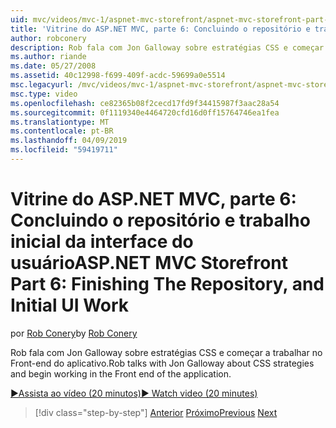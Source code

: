 ```yaml
---
uid: mvc/videos/mvc-1/aspnet-mvc-storefront/aspnet-mvc-storefront-part-6-finishing-the-repository-and-initial-ui-work
title: 'Vitrine do ASP.NET MVC, parte 6: Concluindo o repositório e trabalho de interface do usuário inicial | Microsoft Docs'
author: robconery
description: Rob fala com Jon Galloway sobre estratégias CSS e começar a trabalhar no Front-end do aplicativo.
ms.author: riande
ms.date: 05/27/2008
ms.assetid: 40c12998-f699-409f-acdc-59699a0e5514
msc.legacyurl: /mvc/videos/mvc-1/aspnet-mvc-storefront/aspnet-mvc-storefront-part-6-finishing-the-repository-and-initial-ui-work
msc.type: video
ms.openlocfilehash: ce82365b08f2cecd17fd9f34415987f3aac28a54
ms.sourcegitcommit: 0f1119340e4464720cfd16d0ff15764746ea1fea
ms.translationtype: MT
ms.contentlocale: pt-BR
ms.lasthandoff: 04/09/2019
ms.locfileid: "59419711"
---
```

# <a name="aspnet-mvc-storefront-part-6-finishing-the-repository-and-initial-ui-work"></a><span data-ttu-id="29d55-103">Vitrine do ASP.NET MVC, parte 6: Concluindo o repositório e trabalho inicial da interface do usuário</span><span class="sxs-lookup"><span data-stu-id="29d55-103">ASP.NET MVC Storefront Part 6: Finishing The Repository, and Initial UI Work</span></span>

<span data-ttu-id="29d55-104">por [Rob Conery](https://github.com/robconery)</span><span class="sxs-lookup"><span data-stu-id="29d55-104">by [Rob Conery](https://github.com/robconery)</span></span>

<span data-ttu-id="29d55-105">Rob fala com Jon Galloway sobre estratégias CSS e começar a trabalhar no Front-end do aplicativo.</span><span class="sxs-lookup"><span data-stu-id="29d55-105">Rob talks with Jon Galloway about CSS strategies and begin working in the Front end of the application.</span></span>

[<span data-ttu-id="29d55-106">&#9654;Assista ao vídeo (20 minutos)</span><span class="sxs-lookup"><span data-stu-id="29d55-106">&#9654; Watch video (20 minutes)</span></span>](https://channel9.msdn.com/Blogs/ASP-NET-Site-Videos/aspnet-mvc-storefront-part-6-finishing-the-repository-and-initial-ui-work)

> [!div class="step-by-step"]
> <span data-ttu-id="29d55-107">[Anterior](aspnet-mvc-storefront-part-5-globalization.md)
> [Próximo](aspnet-mvc-storefront-part-7-routing-and-ui-work.md)</span><span class="sxs-lookup"><span data-stu-id="29d55-107">[Previous](aspnet-mvc-storefront-part-5-globalization.md)
[Next](aspnet-mvc-storefront-part-7-routing-and-ui-work.md)</span></span>
